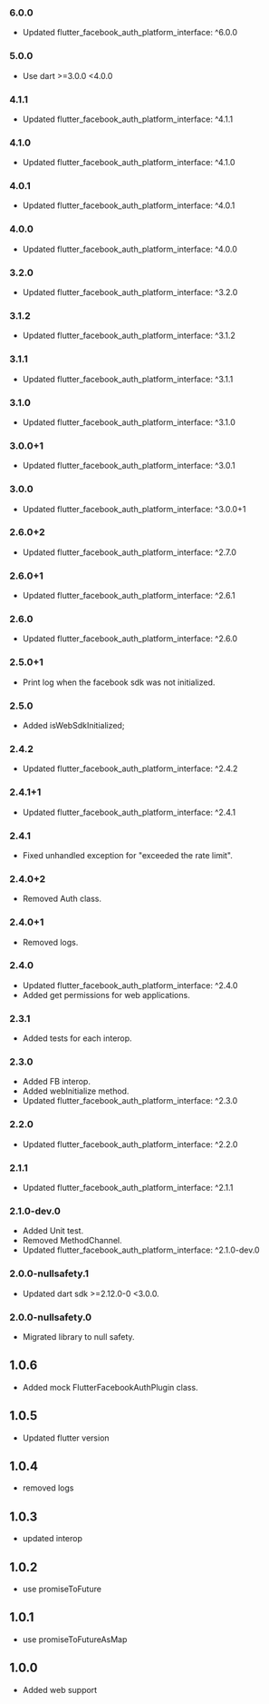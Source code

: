 ### 6.0.0
- Updated flutter_facebook_auth_platform_interface: ^6.0.0

### 5.0.0
- Use dart >=3.0.0 <4.0.0

### 4.1.1
- Updated flutter_facebook_auth_platform_interface: ^4.1.1
### 4.1.0
- Updated flutter_facebook_auth_platform_interface: ^4.1.0
### 4.0.1
- Updated flutter_facebook_auth_platform_interface: ^4.0.1

### 4.0.0
- Updated flutter_facebook_auth_platform_interface: ^4.0.0

### 3.2.0
- Updated flutter_facebook_auth_platform_interface: ^3.2.0
### 3.1.2
- Updated flutter_facebook_auth_platform_interface: ^3.1.2

### 3.1.1
- Updated flutter_facebook_auth_platform_interface: ^3.1.1

### 3.1.0
- Updated flutter_facebook_auth_platform_interface: ^3.1.0

### 3.0.0+1
- Updated flutter_facebook_auth_platform_interface: ^3.0.1 
### 3.0.0
- Updated flutter_facebook_auth_platform_interface: ^3.0.0+1 

### 2.6.0+2
- Updated flutter_facebook_auth_platform_interface: ^2.7.0
### 2.6.0+1
- Updated flutter_facebook_auth_platform_interface: ^2.6.1

### 2.6.0
- Updated flutter_facebook_auth_platform_interface: ^2.6.0
### 2.5.0+1
- Print log when the facebook sdk was not initialized.

### 2.5.0
- Added isWebSdkInitialized;

### 2.4.2
- Updated flutter_facebook_auth_platform_interface: ^2.4.2
### 2.4.1+1
- Updated flutter_facebook_auth_platform_interface: ^2.4.1

### 2.4.1
- Fixed unhandled exception for "exceeded the rate limit".

### 2.4.0+2
- Removed Auth class.

### 2.4.0+1
- Removed logs.

### 2.4.0
- Updated flutter_facebook_auth_platform_interface: ^2.4.0
- Added get permissions for web applications.

### 2.3.1
- Added tests for each interop.

### 2.3.0
- Added FB interop.
- Added webInitialize method.
- Updated flutter_facebook_auth_platform_interface: ^2.3.0

### 2.2.0
- Updated flutter_facebook_auth_platform_interface: ^2.2.0

### 2.1.1
- Updated flutter_facebook_auth_platform_interface: ^2.1.1
### 2.1.0-dev.0
- Added Unit test.
- Removed MethodChannel.
- Updated flutter_facebook_auth_platform_interface: ^2.1.0-dev.0

### 2.0.0-nullsafety.1
-  Updated dart sdk >=2.12.0-0 <3.0.0.

### 2.0.0-nullsafety.0
-  Migrated library to null safety.
## 1.0.6
- Added mock FlutterFacebookAuthPlugin class.

## 1.0.5
- Updated flutter version

## 1.0.4
- removed logs

## 1.0.3
- updated interop

## 1.0.2
- use promiseToFuture

## 1.0.1
- use promiseToFutureAsMap

## 1.0.0
- Added web support
